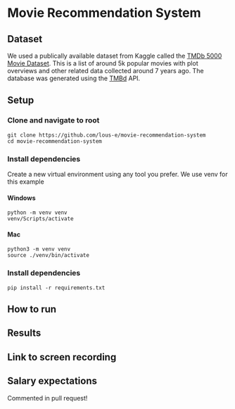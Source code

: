 # Movie Recommendation System

## Dataset

We used a publically available dataset from Kaggle called the [TMDb 5000 Movie Dataset](https://www.kaggle.com/datasets/tmdb/tmdb-movie-metadata?select=tmdb_5000_movies.csv). This is a list of around 5k popular movies with plot overviews and other related data collected around 7 years ago. The database was generated using the [TMBd](https://www.themoviedb.org/) API.

## Setup
### Clone and navigate to root
```{bash}
git clone https://github.com/lous-e/movie-recommendation-system
cd movie-recommendation-system
```


### Install dependencies
Create a new virtual environment using any tool you prefer. We use venv for this example

#### Windows
```{bash}
python -m venv venv
venv/Scripts/activate
```
#### Mac
```{bash}
python3 -m venv venv
source ./venv/bin/activate
```
### Install dependencies
```{bash}
pip install -r requirements.txt
```

## How to run
## Results

## Link to screen recording


## Salary expectations
Commented in pull request!
